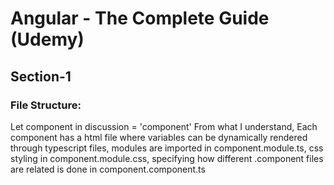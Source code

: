# Angular - The Complete Guide (Udemy)

## Section-1

### File Structure:
Let component in discussion = 'component'
From what I understand, Each component has a html file where variables can be dynamically rendered through typescript files, modules are imported in component.module.ts, css styling in component.module.css, specifying how different .component files are related is done in component.component.ts
